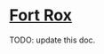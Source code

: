 # [Fort Rox](https://www.mousehuntgame.com/preferences.php?tab=mousehunt-improved-settings#mousehunt-improved-settings-location-hud)

TODO: update this doc.
